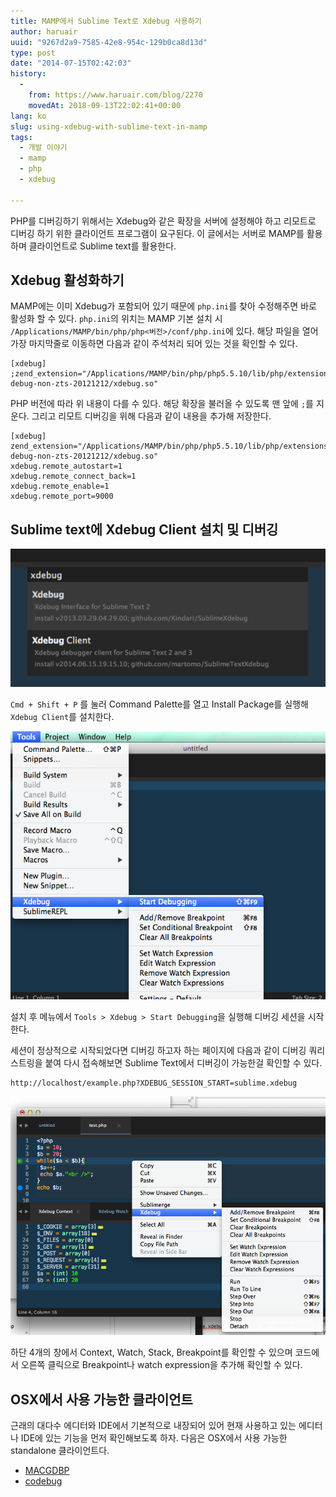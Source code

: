 ```yaml
---
title: MAMP에서 Sublime Text로 Xdebug 사용하기
author: haruair
uuid: "9267d2a9-7585-42e8-954c-129b0ca8d13d"
type: post
date: "2014-07-15T02:42:03"
history:
  - 
    from: https://www.haruair.com/blog/2270
    movedAt: 2018-09-13T22:02:41+00:00
lang: ko
slug: using-xdebug-with-sublime-text-in-mamp
tags:
  - 개발 이야기
  - mamp
  - php
  - xdebug

---
```

PHP를 디버깅하기 위해서는 Xdebug와 같은 확장을 서버에 설정해야 하고 리모트로 디버깅 하기 위한 클라이언트 프로그램이 요구된다. 이 글에서는 서버로 MAMP를 활용하며 클라이언트로 Sublime text를 활용한다.

## Xdebug 활성화하기

MAMP에는 이미 Xdebug가 포함되어 있기 때문에 `php.ini`를 찾아 수정해주면 바로 활성화 할 수 있다. `php.ini`의 위치는 MAMP 기본 설치 시 `/Applications/MAMP/bin/php/php<버전>/conf/php.ini`에 있다. 해당 파일을 열어 가장 마지막줄로 이동하면 다음과 같이 주석처리 되어 있는 것을 확인할 수 있다.

    [xdebug]
    ;zend_extension="/Applications/MAMP/bin/php/php5.5.10/lib/php/extensions/no-debug-non-zts-20121212/xdebug.so"
    

PHP 버전에 따라 위 내용이 다를 수 있다. 해당 확장을 불러올 수 있도록 맨 앞에 `;`를 지운다. 그리고 리모트 디버깅을 위해 다음과 같이 내용을 추가해 저장한다.

    [xdebug]
    zend_extension="/Applications/MAMP/bin/php/php5.5.10/lib/php/extensions/no-debug-non-zts-20121212/xdebug.so"
    xdebug.remote_autostart=1
    xdebug.remote_connect_back=1
    xdebug.remote_enable=1
    xdebug.remote_port=9000
    

## Sublime text에 Xdebug Client 설치 및 디버깅

![](Screen-Shot-2014-07-15-at-12.19.17-pm.png)

`Cmd + Shift + P` 를 눌러 Command Palette를 열고 Install Package를 실행해 `Xdebug Client`를 설치한다.

![](Screen-Shot-2014-07-15-at-12.33.03-pm.png)

설치 후 메뉴에서 `Tools > Xdebug > Start Debugging`을 실행해 디버깅 세션을 시작한다.

세션이 정상적으로 시작되었다면 디버깅 하고자 하는 페이지에 다음과 같이 디버깅 쿼리 스트링을 붙여 다시 접속해보면 Sublime Text에서 디버깅이 가능한걸 확인할 수 있다.

    http://localhost/example.php?XDEBUG_SESSION_START=sublime.xdebug
    

![](Screen-Shot-2014-07-15-at-12.28.19-pm.png)

하단 4개의 창에서 Context, Watch, Stack, Breakpoint를 확인할 수 있으며 코드에서 오른쪽 클릭으로 Breakpoint나 watch expression을 추가해 확인할 수 있다.

## OSX에서 사용 가능한 클라이언트

근래의 대다수 에디터와 IDE에서 기본적으로 내장되어 있어 현재 사용하고 있는 에디터나 IDE에 있는 기능을 먼저 확인해보도록 하자. 다음은 OSX에서 사용 가능한 standalone 클라이언트다.

  * [MACGDBP][1]
  * [codebug][2]

[1]: https://www.bluestatic.org/software/macgdbp/index.php
[2]: http://codebugapp.com/